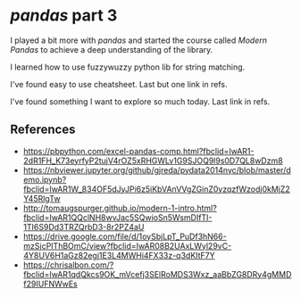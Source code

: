 # *pandas* part 3

I played a bit more with *pandas* and started the course called *Modern Pandas* to achieve a deep understanding of the library.

I learned how to use fuzzywuzzy python lib for string matching.

I've found easy to use cheatsheet. Last but one link in refs.

I've found something I want to explore so much today. Last link in refs.

## References

- https://pbpython.com/excel-pandas-comp.html?fbclid=IwAR1-2dR1FH_K73eyrfyP2tujV4rOZ5xRHGWLv1G9SJOQ9l9s0D7QL8wDzm8
- https://nbviewer.jupyter.org/github/gjreda/pydata2014nyc/blob/master/demo.ipynb?fbclid=IwAR1W_834OF5dJyJPi6z5iKbVAnVVgZGinZ0yzqzfWzodj0kMjZ2Y45RlgTw
- http://tomaugspurger.github.io/modern-1-intro.html?fbclid=IwAR1QQclNH8wvJac5SQwioSn5WsmDIfTI-1TI6S9Dd3TRZQrbD3-8r2PZ4aU
- https://drive.google.com/file/d/1oySbjLpT_PuDf3hN66-mzSjcPIThBOmC/view?fbclid=IwAR08B2UAxLWyl29vC-4Y8UV6H1aGz82egj1E3L4MWHi4FX33z-q3dKItF7Y
- https://chrisalbon.com/?fbclid=IwAR1qdQkcs9OK_mVcefj3SElRoMDS3Wxz_aaBbZG8DRy4gMMDf29IUFNWwEs